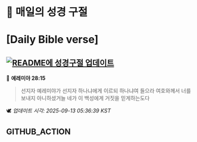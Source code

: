 # 🙏 매일의 성경 구절
# [Daily Bible verse]
## [![README에 성경구절 업데이트](https://github.com/DONGSUKA/first_test/actions/workflows/update-readme-bible.yml/badge.svg)](https://github.com/DONGSUKA/first_test/actions/workflows/update-readme-bible.yml)
<!-- START_BIBLE_VERSE -->
📖 **예레미야 28:15**
> 선지자 예레미야가 선지자 하나냐에게 이르되 하나냐여 들으라 여호와께서 너를 보내지 아니하셨거늘 네가 이 백성에게 거짓을 믿게하는도다

🕊️ _업데이트 시각: 2025-09-13 05:36:39 KST_
  <!-- END_BIBLE_VERSE -->
## GITHUB_ACTION
